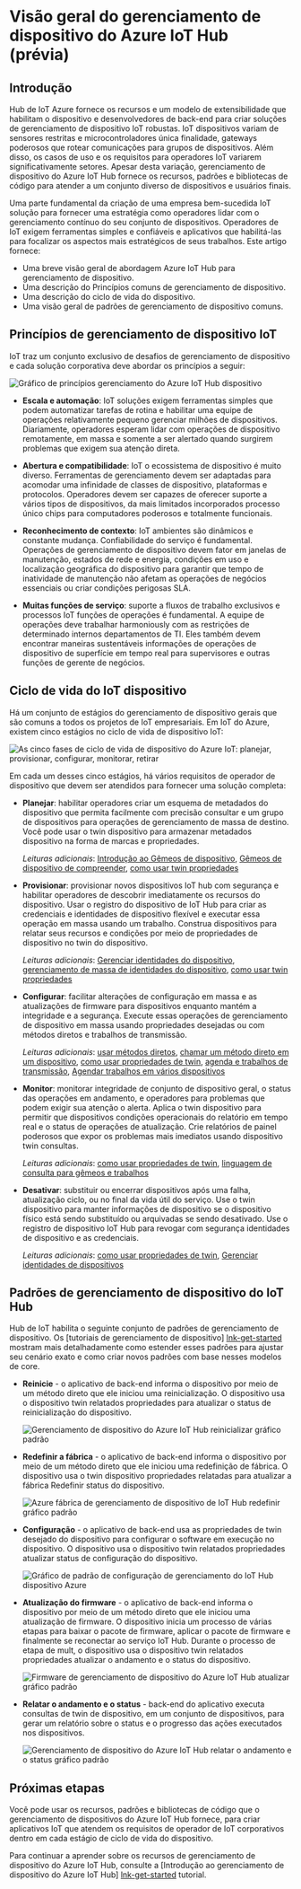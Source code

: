 <properties
 pageTitle="Visão geral de gerenciamento de dispositivo do IoT Hub | Microsoft Azure"
 description="Este artigo fornece uma visão geral do gerenciamento de dispositivo no Hub do Azure IoT: ciclo de vida do enterprise dispositivo, reinicie, fábrica redefinir, atualização de firmware, configuração, Gêmeos de dispositivo, consultas, trabalhos"
 services="iot-hub"
 documentationCenter=""
 authors="bzurcher"
 manager="timlt"
 editor=""/>

<tags
 ms.service="iot-hub"
 ms.devlang="na"
 ms.topic="get-started-article"
 ms.tgt_pltfrm="na"
 ms.workload="na"
 ms.date="10/03/2016"
 ms.author="bzurcher"/>

# <a name="overview-of-azure-iot-hub-device-management-preview"></a>Visão geral do gerenciamento de dispositivo do Azure IoT Hub (prévia)

## <a name="introduction"></a>Introdução

Hub de IoT Azure fornece os recursos e um modelo de extensibilidade que habilitam o dispositivo e desenvolvedores de back-end para criar soluções de gerenciamento de dispositivo IoT robustas. IoT dispositivos variam de sensores restritas e microcontroladores única finalidade, gateways poderosos que rotear comunicações para grupos de dispositivos.  Além disso, os casos de uso e os requisitos para operadores IoT variarem significativamente setores.  Apesar desta variação, gerenciamento de dispositivo do Azure IoT Hub fornece os recursos, padrões e bibliotecas de código para atender a um conjunto diverso de dispositivos e usuários finais.

Uma parte fundamental da criação de uma empresa bem-sucedida IoT solução para fornecer uma estratégia como operadores lidar com o gerenciamento contínuo do seu conjunto de dispositivos. Operadores de IoT exigem ferramentas simples e confiáveis e aplicativos que habilitá-las para focalizar os aspectos mais estratégicos de seus trabalhos. Este artigo fornece:

- Uma breve visão geral de abordagem Azure IoT Hub para gerenciamento de dispositivo.
- Uma descrição do Princípios comuns de gerenciamento de dispositivo.
- Uma descrição do ciclo de vida do dispositivo.
- Uma visão geral de padrões de gerenciamento de dispositivo comuns.

## <a name="iot-device-management-principles"></a>Princípios de gerenciamento de dispositivo IoT

IoT traz um conjunto exclusivo de desafios de gerenciamento de dispositivo e cada solução corporativa deve abordar os princípios a seguir:

![Gráfico de princípios gerenciamento do Azure IoT Hub dispositivo][img-dm_principles]

- **Escala e automação**: IoT soluções exigem ferramentas simples que podem automatizar tarefas de rotina e habilitar uma equipe de operações relativamente pequeno gerenciar milhões de dispositivos. Diariamente, operadores esperam lidar com operações de dispositivo remotamente, em massa e somente a ser alertado quando surgirem problemas que exigem sua atenção direta.

- **Abertura e compatibilidade**: IoT o ecossistema de dispositivo é muito diverso. Ferramentas de gerenciamento devem ser adaptadas para acomodar uma infinidade de classes de dispositivo, plataformas e protocolos. Operadores devem ser capazes de oferecer suporte a vários tipos de dispositivos, da mais limitados incorporados processo único chips para computadores poderosos e totalmente funcionais.

- **Reconhecimento de contexto**: IoT ambientes são dinâmicos e constante mudança. Confiabilidade do serviço é fundamental. Operações de gerenciamento de dispositivo devem fator em janelas de manutenção, estados de rede e energia, condições em uso e localização geográfica do dispositivo para garantir que tempo de inatividade de manutenção não afetam as operações de negócios essenciais ou criar condições perigosas SLA.

- **Muitas funções de serviço**: suporte a fluxos de trabalho exclusivos e processos IoT funções de operações é fundamental. A equipe de operações deve trabalhar harmoniously com as restrições de determinado internos departamentos de TI.  Eles também devem encontrar maneiras sustentáveis informações de operações de dispositivo de superfície em tempo real para supervisores e outras funções de gerente de negócios.

## <a name="iot-device-lifecycle"></a>Ciclo de vida do IoT dispositivo

Há um conjunto de estágios do gerenciamento de dispositivo gerais que são comuns a todos os projetos de IoT empresariais. Em IoT do Azure, existem cinco estágios no ciclo de vida de dispositivo IoT:

![As cinco fases de ciclo de vida de dispositivo do Azure IoT: planejar, provisionar, configurar, monitorar, retirar][img-device_lifecycle]

Em cada um desses cinco estágios, há vários requisitos de operador de dispositivo que devem ser atendidos para fornecer uma solução completa:

- **Planejar**: habilitar operadores criar um esquema de metadados do dispositivo que permita facilmente com precisão consultar e um grupo de dispositivos para operações de gerenciamento de massa de destino. Você pode usar o twin dispositivo para armazenar metadados dispositivo na forma de marcas e propriedades.

    *Leituras adicionais*: [Introdução ao Gêmeos de dispositivo][lnk-twins-getstarted], [Gêmeos de dispositivo de compreender][lnk-twins-devguide], [como usar twin propriedades][lnk-twin-properties]

- **Provisionar**: provisionar novos dispositivos IoT hub com segurança e habilitar operadores de descobrir imediatamente os recursos do dispositivo.  Usar o registro do dispositivo de IoT Hub para criar as credenciais e identidades de dispositivo flexível e executar essa operação em massa usando um trabalho. Construa dispositivos para relatar seus recursos e condições por meio de propriedades de dispositivo no twin do dispositivo.

    *Leituras adicionais*: [Gerenciar identidades do dispositivo][lnk-identity-registry], [gerenciamento de massa de identidades do dispositivo][lnk-bulk-identity], [como usar twin propriedades][lnk-twin-properties]

- **Configurar**: facilitar alterações de configuração em massa e as atualizações de firmware para dispositivos enquanto mantém a integridade e a segurança. Execute essas operações de gerenciamento de dispositivo em massa usando propriedades desejadas ou com métodos diretos e trabalhos de transmissão.

    *Leituras adicionais*: [usar métodos diretos][lnk-c2d-methods], [chamar um método direto em um dispositivo][lnk-methods-devguide], [como usar propriedades de twin][lnk-twin-properties], [agenda e trabalhos de transmissão][lnk-jobs], [Agendar trabalhos em vários dispositivos][lnk-jobs-devguide]

- **Monitor**: monitorar integridade de conjunto de dispositivo geral, o status das operações em andamento, e operadores para problemas que podem exigir sua atenção o alerta.  Aplica o twin dispositivo para permitir que dispositivos condições operacionais do relatório em tempo real e o status de operações de atualização. Crie relatórios de painel poderosos que expor os problemas mais imediatos usando dispositivo twin consultas.

    *Leituras adicionais*: [como usar propriedades de twin][lnk-twin-properties], [linguagem de consulta para gêmeos e trabalhos][lnk-query-language]

- **Desativar**: substituir ou encerrar dispositivos após uma falha, atualização ciclo, ou no final da vida útil do serviço.  Use o twin dispositivo para manter informações de dispositivo se o dispositivo físico está sendo substituído ou arquivadas se sendo desativado. Use o registro de dispositivo IoT Hub para revogar com segurança identidades de dispositivo e as credenciais.

    *Leituras adicionais*: [como usar propriedades de twin][lnk-twin-properties], [Gerenciar identidades de dispositivos][lnk-identity-registry]

## <a name="iot-hub-device-management-patterns"></a>Padrões de gerenciamento de dispositivo do IoT Hub

Hub de IoT habilita o seguinte conjunto de padrões de gerenciamento de dispositivo.  Os [tutoriais de gerenciamento de dispositivo] [ lnk-get-started] mostram mais detalhadamente como estender esses padrões para ajustar seu cenário exato e como criar novos padrões com base nesses modelos de core.

- **Reinicie** - o aplicativo de back-end informa o dispositivo por meio de um método direto que ele iniciou uma reinicialização.  O dispositivo usa o dispositivo twin relatados propriedades para atualizar o status de reinicialização do dispositivo.

    ![Gerenciamento de dispositivo do Azure IoT Hub reinicializar gráfico padrão][img-reboot_pattern]

- **Redefinir a fábrica** - o aplicativo de back-end informa o dispositivo por meio de um método direto que ele iniciou uma redefinição de fábrica.  O dispositivo usa o twin dispositivo propriedades relatadas para atualizar a fábrica Redefinir status do dispositivo.

    ![Azure fábrica de gerenciamento de dispositivo de IoT Hub redefinir gráfico padrão][img-facreset_pattern]

- **Configuração** - o aplicativo de back-end usa as propriedades de twin desejado do dispositivo para configurar o software em execução no dispositivo.  O dispositivo usa o dispositivo twin relatados propriedades atualizar status de configuração do dispositivo.

    ![Gráfico de padrão de configuração de gerenciamento do IoT Hub dispositivo Azure][img-config_pattern]

- **Atualização do firmware** - o aplicativo de back-end informa o dispositivo por meio de um método direto que ele iniciou uma atualização de firmware.  O dispositivo inicia um processo de várias etapas para baixar o pacote de firmware, aplicar o pacote de firmware e finalmente se reconectar ao serviço IoT Hub.  Durante o processo de etapa de mult, o dispositivo usa o dispositivo twin relatados propriedades atualizar o andamento e o status do dispositivo.

    ![Firmware de gerenciamento de dispositivo do Azure IoT Hub atualizar gráfico padrão][img-fwupdate_pattern]

- **Relatar o andamento e o status** - back-end do aplicativo executa consultas de twin de dispositivo, em um conjunto de dispositivos, para gerar um relatório sobre o status e o progresso das ações executados nos dispositivos.

    ![Gerenciamento de dispositivo do Azure IoT Hub relatar o andamento e o status gráfico padrão][img-report_progress_pattern]

## <a name="next-steps"></a>Próximas etapas

Você pode usar os recursos, padrões e bibliotecas de código que o gerenciamento de dispositivos do Azure IoT Hub fornece, para criar aplicativos IoT que atendem os requisitos de operador de IoT corporativos dentro em cada estágio de ciclo de vida do dispositivo.

Para continuar a aprender sobre os recursos de gerenciamento de dispositivo do Azure IoT Hub, consulte a [Introdução ao gerenciamento de dispositivo do Azure IoT Hub] [ lnk-get-started] tutorial.

<!-- Images and links -->
[img-dm_principles]: media/iot-hub-device-management-overview/image4.png
[img-device_lifecycle]: media/iot-hub-device-management-overview/image5.png
[img-config_pattern]: media/iot-hub-device-management-overview/configuration-pattern.png
[img-facreset_pattern]: media/iot-hub-device-management-overview/facreset-pattern.png
[img-fwupdate_pattern]: media/iot-hub-device-management-overview/fwupdate-pattern.png
[img-reboot_pattern]: media/iot-hub-device-management-overview/reboot-pattern.png
[img-report_progress_pattern]: media/iot-hub-device-management-overview/report-progress-pattern.png

[lnk-twins-devguide]: iot-hub-devguide-device-twins.md
[lnk-get-started]: iot-hub-device-management-get-started.md
[lnk-twins-getstarted]: iot-hub-node-node-twin-getstarted.md
[lnk-twin-properties]: iot-hub-node-node-twin-how-to-configure.md
[lnk-hub-getstarted]: iot-hub-csharp-csharp-getstarted.md
[lnk-identity-registry]: iot-hub-devguide-identity-registry.md
[lnk-bulk-identity]: iot-hub-bulk-identity-mgmt.md
[lnk-query-language]: iot-hub-devguide-query-language.md
[lnk-c2d-methods]: iot-hub-c2d-methods.md
[lnk-methods-devguide]: iot-hub-devguide-direct-methods.md
[lnk-jobs]: iot-hub-schedule-jobs.md
[lnk-jobs-devguide]: iot-hub-devguide-jobs.md